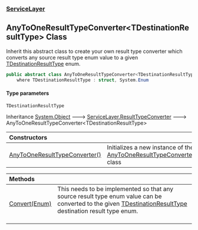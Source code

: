 ### [ServiceLayer](ServiceLayer.md 'ServiceLayer')
## AnyToOneResultTypeConverter&lt;TDestinationResultType&gt; Class
Inherit this abstract class to create your own result type converter which converts any source result type enum value to a given [TDestinationResultType](ServiceLayer_AnyToOneResultTypeConverter_TDestinationResultType_.md#ServiceLayer_AnyToOneResultTypeConverter_TDestinationResultType__TDestinationResultType 'ServiceLayer.AnyToOneResultTypeConverter&lt;TDestinationResultType&gt;.TDestinationResultType') enum.  
```csharp
public abstract class AnyToOneResultTypeConverter<TDestinationResultType> : ServiceLayer.ResultTypeConverter
    where TDestinationResultType : struct, System.Enum
```
#### Type parameters
<a name='ServiceLayer_AnyToOneResultTypeConverter_TDestinationResultType__TDestinationResultType'></a>
`TDestinationResultType`  
  

Inheritance [System.Object](https://docs.microsoft.com/en-us/dotnet/api/System.Object 'System.Object') &#129106; [ServiceLayer.ResultTypeConverter](https://docs.microsoft.com/en-us/dotnet/api/ServiceLayer.ResultTypeConverter 'ServiceLayer.ResultTypeConverter') &#129106; AnyToOneResultTypeConverter&lt;TDestinationResultType&gt;  

| Constructors | |
| :--- | :--- |
| [AnyToOneResultTypeConverter()](ServiceLayer_AnyToOneResultTypeConverter_TDestinationResultType__AnyToOneResultTypeConverter().md 'ServiceLayer.AnyToOneResultTypeConverter&lt;TDestinationResultType&gt;.AnyToOneResultTypeConverter()') | Initializes a new instance of the [AnyToOneResultTypeConverter&lt;TDestinationResultType&gt;](ServiceLayer_AnyToOneResultTypeConverter_TDestinationResultType_.md 'ServiceLayer.AnyToOneResultTypeConverter&lt;TDestinationResultType&gt;') class<br/> |

| Methods | |
| :--- | :--- |
| [Convert(Enum)](ServiceLayer_AnyToOneResultTypeConverter_TDestinationResultType__Convert(System_Enum).md 'ServiceLayer.AnyToOneResultTypeConverter&lt;TDestinationResultType&gt;.Convert(System.Enum)') | This needs to be implemented so that any source result type enum value can be converted to the given [TDestinationResultType](ServiceLayer_AnyToOneResultTypeConverter_TDestinationResultType_.md#ServiceLayer_AnyToOneResultTypeConverter_TDestinationResultType__TDestinationResultType 'ServiceLayer.AnyToOneResultTypeConverter&lt;TDestinationResultType&gt;.TDestinationResultType') destination result type enum.<br/><br/> |
